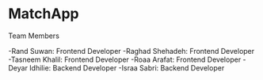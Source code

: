 # MatchApp
Team Members

-Rand Suwan: Frontend Developer
-Raghad Shehadeh: Frontend Developer
-Tasneem Khalil: Frontend Developer
-Roaa Arafat: Frontend Developer
-Deyar Idhilie: Backend Developer
-Israa Sabri: Backend Developer
